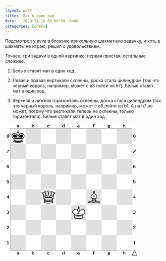 ```yaml
---
layout: post
title:  Мат в один ход
date:   2020-11-16 00:00:00 -0400
categories: [chess]
---
```


Подсмотрел у avva в бложике прикольную шахматную задачку, и хоть в шахматы не играю, решил с удовольствием.

Точнее, три задачи в одной картинке: первая простая, остальные сложнее.

1. Белые ставят мат в один ход.

2. Левая и правая вертикали склеены, доска стала цилиндром (так что черный король, например, может с a8 пойти на h7). Белые ставят мат в один ход.

3. Верхняя и нижняя горизонталь склеены, доска стала цилиндром (так что черный король, например, может с a8 пойти на b1. А на h7 не может, потому что вертикали теперь не склеены, только горизонтали). Белые ставят мат в один ход.

![](/images/chess-1.jpg)
